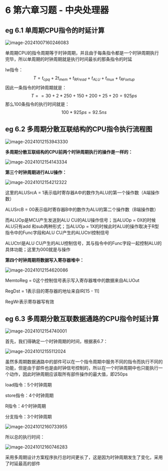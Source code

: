# 6 第六章习题 - 中央处理器

## eg 6.1 单周期CPU指令的时延计算

![image-20241007160246083](https://typora-1310242472.cos.ap-nanjing.myqcloud.com/typora_img/image-20241007160246083.png)

单周期CPU的指令周期等于时钟周期，并且由于每条指令都是一个时钟周期执行完毕，所以单周期的时钟周期就是执行时间最长的那条指令的时延

lw指令：
$$
T = t_{cpq} + 2t_{mem} + t_{RFread} + t_{ALU} + t_{mux} + t_{RFsetup}
$$
因此一条指令的时钟周期就是：
$$
T =  = 30 + 2*250 + 150 + 200 + 25 + 20 = 925ps
$$
那么100条指令的执行时间就是：
$$
100 * 925ps = 92.5ns
$$

## eg 6.2 多周期分散互联结构的CPU指令执行流程图

![image-20241012153943330](https://typora-1310242472.cos.ap-nanjing.myqcloud.com/typora_img/image-20241012153943330.png)

**多周期分散互联结构的CPU前两个时钟周期执行的操作是一样的：**

![image-20241012154143334](https://typora-1310242472.cos.ap-nanjing.myqcloud.com/typora_img/image-20241012154143334.png)

**第三个时钟周期进行ALU操作：**

![image-20241012154212322](https://typora-1310242472.cos.ap-nanjing.myqcloud.com/typora_img/image-20241012154212322.png)

这里的ALUSrcA = 1表示临时寄存器A中的数作为ALU的第一个操作数（A端操作数）

ALUSrcB = 00表示临时寄存器B中的数作为ALU的第二个操作数（B端操作数）

而ALUOp是MCU产生发送到ALU CU的ALU操作信号；当ALUOp = 0X的时候ALU只有add 和sub两种形式；当ALUOp = 1X的时候此时ALU的操作取决于R型指令中的Func字段和ALU CU产生的ALUCtrl控制信号

ALUCtrl是ALU CU产生的ALU控制信号，其与指令中的Func字段一起控制ALU的具体功能；这里为000就是与操作

**第四个时钟周期将数据写入寄存器堆中：**

![image-20241012154620086](https://typora-1310242472.cos.ap-nanjing.myqcloud.com/typora_img/image-20241012154620086.png)

MemtoReg = 0这个控制信号表示写入寄存器堆中的数据来自ALUOut

RegDst = 1表示目的寄存器的地址来自IR[15 - 11]

RegWr表示寄存器写有效

## eg 6.3 多周期分散互联数据通路的CPU指令时延计算

![image-20241012154740001](https://typora-1310242472.cos.ap-nanjing.myqcloud.com/typora_img/image-20241012154740001.png)

首先，我们得确定一个时钟周期的时间，根据表6.7：

![image-20241012155112024](https://typora-1310242472.cos.ap-nanjing.myqcloud.com/typora_img/image-20241012155112024.png)

虽然多周期数据通路中的部件可以在一个指令周期中服务不同的指令而执行不同的功能，但是由于部件也是由时钟信号控制的，所以在一个时钟周期中也只能执行一个动作，因此时钟周期应该取所有部件操作的最大值，即250ps

load指令：5个时钟周期

store指令：4个时钟周期

R指令：4个时钟周期

分支指令：3个时钟周期

![image-20241012160733955](https://typora-1310242472.cos.ap-nanjing.myqcloud.com/typora_img/image-20241012160733955.png)

所以总的执行时间：

![image-20241012160746283](https://typora-1310242472.cos.ap-nanjing.myqcloud.com/typora_img/image-20241012160746283.png)

采用多周期设计方案程序执行总时间更长了，这是因为时钟周期发生了变化，采用了时延最高的部件

